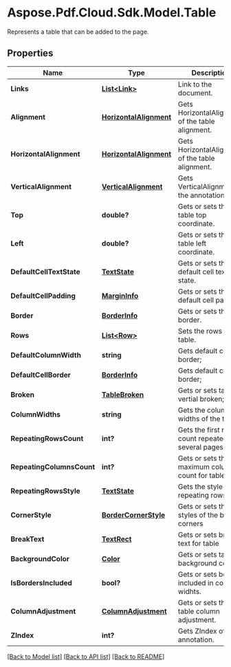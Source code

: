 ﻿# Aspose.Pdf.Cloud.Sdk.Model.Table
Represents a table that can be added to the page.

## Properties

Name | Type | Description | Notes
------------ | ------------- | ------------- | -------------
**Links** | [**List&lt;Link&gt;**](Link.md) | Link to the document. | [optional] 
**Alignment** | [**HorizontalAlignment**](HorizontalAlignment.md) | Gets HorizontalAlignment of the table alignment. | [optional] 
**HorizontalAlignment** | [**HorizontalAlignment**](HorizontalAlignment.md) | Gets HorizontalAlignment of the table alignment. | [optional] 
**VerticalAlignment** | [**VerticalAlignment**](VerticalAlignment.md) | Gets VerticalAlignment of the annotation. | [optional] 
**Top** | **double?** | Gets or sets the table top coordinate. | [optional] 
**Left** | **double?** | Gets or sets the table left coordinate. | [optional] 
**DefaultCellTextState** | [**TextState**](TextState.md) | Gets or sets the default cell text state. | [optional] 
**DefaultCellPadding** | [**MarginInfo**](MarginInfo.md) | Gets or sets the default cell padding. | [optional] 
**Border** | [**BorderInfo**](BorderInfo.md) | Gets or sets the border. | [optional] 
**Rows** | [**List&lt;Row&gt;**](Row.md) | Sets the rows of the table. | [optional] 
**DefaultColumnWidth** | **string** | Gets default cell border; | [optional] 
**DefaultCellBorder** | [**BorderInfo**](BorderInfo.md) | Gets default cell border; | [optional] 
**Broken** | [**TableBroken**](TableBroken.md) | Gets or sets table vertial broken; | [optional] 
**ColumnWidths** | **string** | Gets the column widths of the table. | [optional] 
**RepeatingRowsCount** | **int?** | Gets the first rows count repeated for several pages | [optional] 
**RepeatingColumnsCount** | **int?** | Gets or sets the maximum columns count for table | [optional] 
**RepeatingRowsStyle** | [**TextState**](TextState.md) | Gets the style for repeating rows | [optional] 
**CornerStyle** | [**BorderCornerStyle**](BorderCornerStyle.md) | Gets or sets the styles of the border corners | [optional] 
**BreakText** | [**TextRect**](TextRect.md) | Gets or sets break text for table | [optional] 
**BackgroundColor** | [**Color**](Color.md) | Gets or sets table background color | [optional] 
**IsBordersIncluded** | **bool?** | Gets or sets border included in column widhts. | [optional] 
**ColumnAdjustment** | [**ColumnAdjustment**](ColumnAdjustment.md) | Gets or sets the table column adjustment. | [optional] 
**ZIndex** | **int?** | Gets ZIndex of the annotation. | [optional] 

[[Back to Model list]](../README.md#documentation-for-models) [[Back to API list]](../README.md#documentation-for-api-endpoints) [[Back to README]](../README.md)

